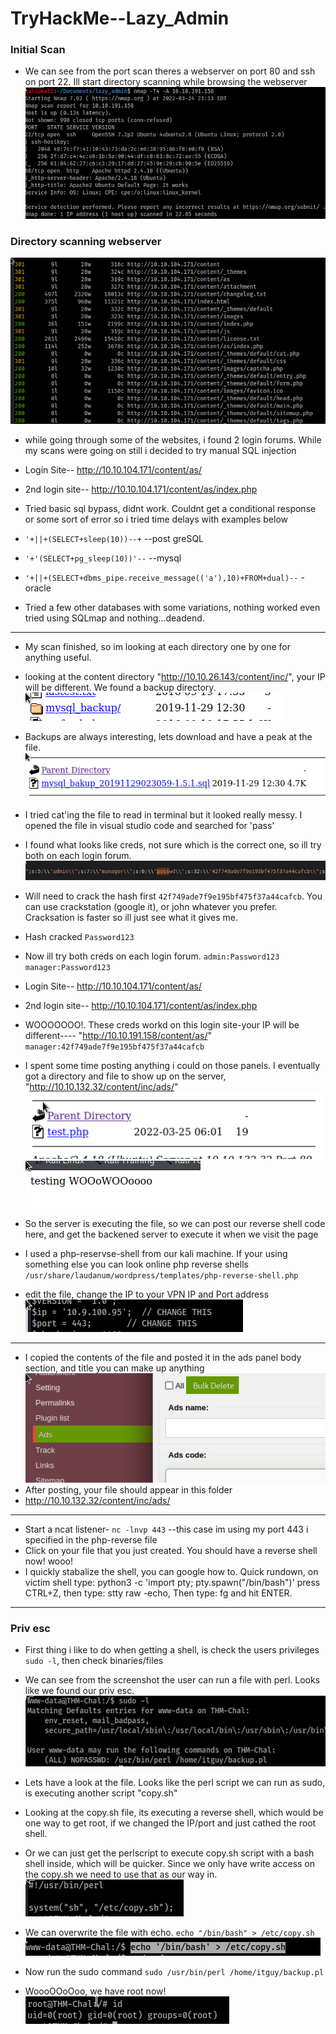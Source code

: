 # TryHackMe--Lazy_Admin


###  Initial Scan
- We can see from the port scan theres a webserver on port 80 and ssh on port 22. Ill start directory scanning while browsing the webserver
![alt text](https://github.com/pg-cy/CTF-Walkthrough/blob/main/THM_Lazy_admin/images/nmap.png)

### Directory scanning webserver
![alt text](https://github.com/pg-cy/CTF-Walkthrough/blob/main/THM_Lazy_admin/images/webdirectory.png)

- while going through some of the websites, i found 2 login forums. While my scans were going on still i decided to try manual SQL injection
- Login Site--	 http://10.10.104.171/content/as/
- 2nd login site--  http://10.10.104.171/content/as/index.php


- Tried basic sql bypass, didnt work. Couldnt get a conditional response or some sort of error so i tried time delays with examples below
- `'+||+(SELECT+sleep(10))--+`	 	--post greSQL
- `'+'(SELECT+pg_sleep(10))'--`        	--mysql
- `'+||+(SELECT+dbms_pipe.receive_message(('a'),10)+FROM+dual)--`		-oracle 	
- Tried a few other databases with some variations, nothing worked even tried using SQLmap and nothing...deadend.
-------------
- My scan finished, so im looking at each directory one by one for anything useful.

- looking at the content directory "http://10.10.26.143/content/inc/", your IP will be different. We found a backup directory. 
![alt text](https://github.com/pg-cy/CTF-Walkthrough/blob/main/THM_Lazy_admin/images/mysqlback.png)

- Backups are always interesting, lets download and have a peak at the file.
![alt text](https://github.com/pg-cy/CTF-Walkthrough/blob/main/THM_Lazy_admin/images/mysql_file.png)

- I tried cat'ing  the file to read in terminal but it looked really messy. I opened the file in visual studio code and searched for 'pass'
- I found what looks like creds, not sure which is the correct one, so ill try both on each login forum.
![alt text](https://github.com/pg-cy/CTF-Walkthrough/blob/main/THM_Lazy_admin/images/sql_file.png)

- Will need to crack the hash first `42f749ade7f9e195bf475f37a44cafcb`. You can use crackstation (google it), or john whatever you prefer. Cracksation is faster so ill just see what it gives me.
- Hash cracked  `Password123`


- Now ill try both creds on each login forum.  `admin:Password123`   `manager:Password123`
- Login Site--	 http://10.10.104.171/content/as/
- 2nd login site--  http://10.10.104.171/content/as/index.php

- WOOOOOOO!. These creds workd on this login site-your IP will be different---- "http://10.10.191.158/content/as/"  `manager:42f749ade7f9e195bf475f37a44cafcb`


- I spent some time posting anything i could on those panels. I eventually got a directory and file to show up on the server, "http://10.10.132.32/content/inc/ads/"
![alt text](https://github.com/pg-cy/CTF-Walkthrough/blob/main/THM_Lazy_admin/images/ads.png)
![alt text](https://github.com/pg-cy/CTF-Walkthrough/blob/main/THM_Lazy_admin/images/woo.png)

- So the server is executing the file, so we can post our reverse shell code here, and get the backened server to execute it when we visit the page
- I used a php-reservse-shell from our kali machine. If your using something else you can look online php reverse shells `/usr/share/laudanum/wordpress/templates/php-reverse-shell.php`
- edit the file, change the IP to your VPN IP and Port address
![alt text](https://github.com/pg-cy/CTF-Walkthrough/blob/main/THM_Lazy_admin/images/edit.png)
--------

- I copied the contents of the file and posted it in the ads panel body section, and title you can make up anything
![alt text](https://github.com/pg-cy/CTF-Walkthrough/blob/main/THM_Lazy_admin/images/rev.png)
- After posting, your file should appear in this folder
- http://10.10.132.32/content/inc/ads/
---------
- Start a ncat listener-  `nc -lnvp 443`	--this case im using my port 443 i specified in the php-reverse file
- Click on your file that you just created. You should have a reverse shell now! wooo!
- I quickly stabalize the shell, you can google how to. Quick rundown, on victim shell type: python3 -c 'import pty; pty.spawn("/bin/bash")' press CTRL+Z, then type:  stty raw -echo, Then type: fg and hit ENTER.
------------
### Priv esc
- First thing i like to do when getting a shell, is check the users privileges `sudo -l`, then check binaries/files
- We can see from the screenshot the user can run a file with perl. Looks like we found our priv esc.
![alt text](https://github.com/pg-cy/CTF-Walkthrough/blob/main/THM_Lazy_admin/images/sudoL.png)


- Lets have a look at the file. Looks like the perl script we can run as sudo, is executing another script  "copy.sh"
- Looking at the copy.sh file, its executing a reverse shell, which would be one way to get root, if we changed the IP/port and just cathed the root shell.
- Or we can just get the perlscript to execute copy.sh script with a bash shell inside, which will be quicker. Since we only have write access on the copy.sh we need to use that as our way in.
![alt text](https://github.com/pg-cy/CTF-Walkthrough/blob/main/THM_Lazy_admin/images/file1.png)


- We can overwrite the file with echo.  `echo "/bin/bash" > /etc/copy.sh`
![alt text](https://github.com/pg-cy/CTF-Walkthrough/blob/main/THM_Lazy_admin/images/overwrite.png)
- Now run the sudo command `sudo /usr/bin/perl /home/itguy/backup.pl`
- WoooOOoOoo, we have root now!
![alt text](https://github.com/pg-cy/CTF-Walkthrough/blob/main/THM_Lazy_admin/images/root.png)

